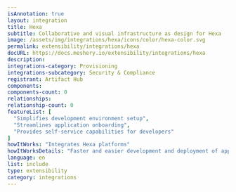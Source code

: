 ```yaml
---
isAnnotation: true
layout: integration
title: Hexa
subtitle: Collaborative and visual infrastructure as design for Hexa
image: /assets/img/integrations/hexa/icons/color/hexa-color.svg
permalink: extensibility/integrations/hexa
docURL: https://docs.meshery.io/extensibility/integrations/hexa
description: 
integrations-category: Provisioning
integrations-subcategory: Security & Compliance
registrant: Artifact Hub
components: 
components-count: 0
relationships: 
relationship-count: 0
featureList: [
  "Simplifies development environment setup",
  "Streamlines application onboarding",
  "Provides self-service capabilities for developers"
]
howItWorks: "Integrates Hexa platforms"
howItWorksDetails: "Faster and easier development and deployment of applications in Kubernetes"
language: en
list: include
type: extensibility
category: integrations
---
```

